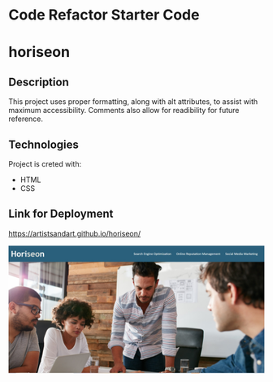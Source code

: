 # Code Refactor Starter Code
# horiseon

## Description
This project uses proper formatting, along with alt attributes, to assist with maximum accessibility. Comments also allow for readibility for future reference.

## Technologies
Project is creted with: 
* HTML
* CSS

## Link for Deployment
https://artistsandart.github.io/horiseon/

![Screenshot of Horiseon site deployed](./assets/images/horiseon-screenshot.jpg "Horsiseon Screenshot")
